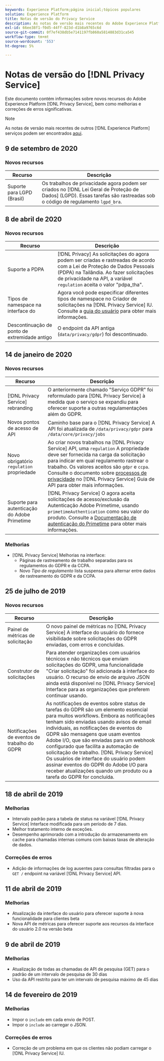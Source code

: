```yaml
---
keywords: Experience Platform;página inicial;tópicos populares
solution: Experience Platform
title: Notas de versão do Privacy Service
description: As notas de versão mais recentes do Adobe Experience Platform Privacy Service.
exl-id: 66ee38f1-f0d5-44ff-823d-d1b8a9765c6d
source-git-commit: 0f7ef438db5e7141197fb860a5814883d31ca545
workflow-type: tm+mt
source-wordcount: '553'
ht-degree: 5%

---
```


# Notas de versão do [!DNL Privacy Service]

Este documento contém informações sobre novos recursos do Adobe Experience Platform [!DNL Privacy Service], bem como melhorias e correções de erros significativas.

>[!NOTE]
>
>As notas de versão mais recentes de outros [!DNL Experience Platform] serviços podem ser encontrados [aqui](../release-notes/latest/latest.md).

## 9 de setembro de 2020

### Novos recursos

| Recurso | Descrição |
| --- | --- |
| Suporte para LGPD (Brasil) | Os trabalhos de privacidade agora podem ser criados no [!DNL Lei Geral de Proteção de Dados] (LGPD). Essas tarefas são rastreadas sob o código de regulamento `lgpd_bra`. |

## 8 de abril de 2020

### Novos recursos

| Recurso | Descrição |
| --- | --- |
| Suporte a PDPA | [!DNL Privacy] As solicitações do agora podem ser criadas e rastreadas de acordo com a Lei de Proteção de Dados Pessoais (PDPA) na Tailândia. Ao fazer solicitações de privacidade na API, a variável `regulation` aceita o valor &quot;pdpa_tha&quot;. |
| Tipos de namespace na interface do | Agora você pode especificar diferentes tipos de namespace no Criador de solicitações na [!DNL Privacy Service] IU. Consulte a [guia do usuário](ui/user-guide.md) para obter mais informações. |
| Descontinuação de ponto de extremidade antigo | O endpoint da API antiga (`data/privacy/gdpr`) foi descontinuado. |

## 14 de janeiro de 2020

### Novos recursos

| Recurso | Descrição |
| --- | --- |
| [!DNL Privacy Service] rebranding | O anteriormente chamado &quot;Serviço GDPR&quot; foi reformulado para [!DNL Privacy Service] à medida que o serviço se expandiu para oferecer suporte a outras regulamentações além do GDPR. |
| Novos pontos de acesso de API | Caminho base para o [!DNL Privacy Service] A API foi atualizada de `/data/privacy/gdpr` para `/data/core/privacy/jobs` |
| Novo obrigatório `regulation` propriedade | Ao criar novos trabalhos na [!DNL Privacy Service] API, uma `regulation` A propriedade deve ser fornecida na carga da solicitação para indicar em qual regulamento rastrear o trabalho. Os valores aceitos são `gdpr` e `ccpa`. Consulte o documento sobre [processos de privacidade](api/privacy-jobs.md) no [!DNL Privacy Service] Guia de API para obter mais informações. |
| Suporte para autenticação do Adobe Primetime | [!DNL Privacy Service] O agora aceita solicitações de acesso/exclusão da Autenticação Adobe Primetime, usando `primetimeAuthentication` como seu valor do produto. Consulte a [Documentação de autenticação do Primetime](https://tve.helpdocsonline.com/how-to-make-a-privacy-request) para obter mais informações. |

### Melhorias

* [!DNL Privacy Service] Melhorias na interface:
   * Páginas de rastreamento de trabalho separadas para os regulamentos do GDPR e da CCPA.
   * Novo *Tipo de regulamento* lista suspensa para alternar entre dados de rastreamento do GDPR e da CCPA.

## 25 de julho de 2019

### Novos recursos

| Recurso | Descrição |
| --- | --- |
| Painel de métricas de solicitação | O novo painel de métricas no [!DNL Privacy Service] A interface do usuário do fornece visibilidade sobre solicitações do GDPR enviadas, com erros e concluídas. |
| Construtor de solicitações | Para atender organizações com usuários técnicos e não técnicos que enviam solicitações do GDPR, uma funcionalidade &quot;Criar solicitação&quot; foi adicionada à interface do usuário. O recurso de envio de arquivo JSON ainda está disponível no [!DNL Privacy Service] Interface para as organizações que preferem continuar usando. |
| Notificações de eventos de trabalho do GDPR | As notificações de eventos sobre status de tarefas do GDPR são um elemento essencial para muitos workflows. Embora as notificações tenham sido enviadas usando avisos de email individuais, as notificações de eventos do GDPR são mensagens que usam eventos Adobe I/O, que são enviadas para um webhook configurado que facilita a automação de solicitação de trabalho. [!DNL Privacy Service] Os usuários de interface do usuário podem assinar eventos do GDPR do Adobe I/O para receber atualizações quando um produto ou a tarefa do GDPR for concluída. |

## 18 de abril de 2019

### Melhorias

* Intervalo padrão para a tabela de status na variável [!DNL Privacy Service] Interface modificada para um período de 7 dias.
* Melhor tratamento interno de exceções.
* Desempenho aprimorado com a introdução do armazenamento em cache para chamadas internas comuns com baixas taxas de alteração de dados.

### Correções de erros

* Adição de informações de log ausentes para consultas filtradas para o `GET /` endpoint na variável [!DNL Privacy Service] API.

## 11 de abril de 2019

### Melhorias

* Atualização da interface do usuário para oferecer suporte à nova funcionalidade para clientes beta
* Nova API de métricas para oferecer suporte aos recursos da interface do usuário 2.0 na versão beta

## 9 de abril de 2019

### Melhorias

* Atualização de todas as chamadas de API de pesquisa (GET) para o padrão de um intervalo de pesquisa de 30 dias
* Uso da API restrito para ter um intervalo de pesquisa máximo de 45 dias

## 14 de fevereiro de 2019

### Melhorias

* Impor o `include` em cada envio de POST.
* Impor o `include` ao carregar o JSON.

### Correções de erros

* Correção de um problema em que os clientes não podiam carregar o [!DNL Privacy Service] IU.
